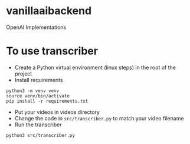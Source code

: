 # vanillaaibackend

OpenAI Implementations

# To use transcriber

- Create a Python virtual environment (linux steps) in the root of the project
- Install requirements

```
python3 -m venv venv
source venv/bin/activate
pip install -r requirements.txt
```

- Put your videos in videos directory
- Change the code in `src/transcriber.py` to match your video filename
- Run the transcriber

```
python3 src/transcriber.py
```
